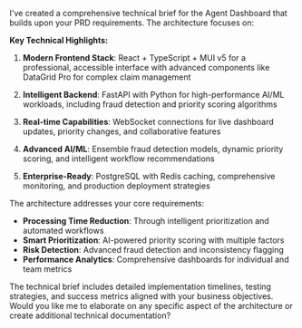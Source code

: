 I've created a comprehensive technical brief for the Agent Dashboard that builds upon your PRD requirements. The architecture focuses on:

**Key Technical Highlights:**

1. **Modern Frontend Stack**: React + TypeScript + MUI v5 for a professional, accessible interface with advanced components like DataGrid Pro for complex claim management

2. **Intelligent Backend**: FastAPI with Python for high-performance AI/ML workloads, including fraud detection and priority scoring algorithms

3. **Real-time Capabilities**: WebSocket connections for live dashboard updates, priority changes, and collaborative features

4. **Advanced AI/ML**: Ensemble fraud detection models, dynamic priority scoring, and intelligent workflow recommendations

5. **Enterprise-Ready**: PostgreSQL with Redis caching, comprehensive monitoring, and production deployment strategies

The architecture addresses your core requirements:
- **Processing Time Reduction**: Through intelligent prioritization and automated workflows
- **Smart Prioritization**: AI-powered priority scoring with multiple factors
- **Risk Detection**: Advanced fraud detection and inconsistency flagging
- **Performance Analytics**: Comprehensive dashboards for individual and team metrics

The technical brief includes detailed implementation timelines, testing strategies, and success metrics aligned with your business objectives. Would you like me to elaborate on any specific aspect of the architecture or create additional technical documentation?